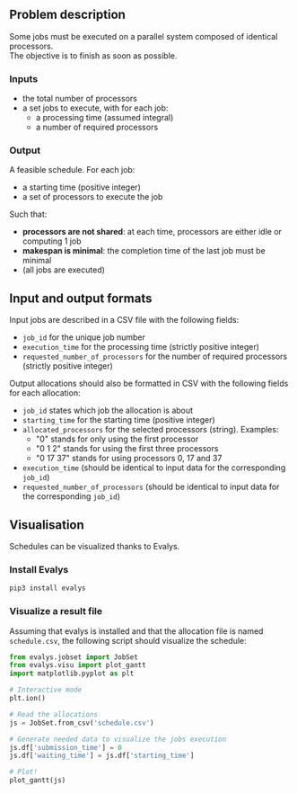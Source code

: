 ## Problem description

Some jobs must be executed on a parallel system composed of identical processors.  
The objective is to finish as soon as possible.

### Inputs
- the total number of processors
- a set jobs to execute, with for each job:
  - a processing time (assumed integral)
  - a number of required processors

### Output
A feasible schedule. For each job:
- a starting time (positive integer)
- a set of processors to execute the job

Such that:
- **processors are not shared**: at each time, processors are either idle or computing 1 job
- **makespan is minimal**: the completion time of the last job must be minimal
- (all jobs are executed)

## Input and output formats

Input jobs are described in a CSV file with the following fields:
- ``job_id`` for the unique job number
- ``execution_time`` for the processing time (strictly positive integer)
- ``requested_number_of_processors`` for the number of required processors (strictly positive integer)

Output allocations should also be formatted in CSV with the following fields for each allocation:
- ``job_id`` states which job the allocation is about
- ``starting_time`` for the starting time (positive integer)
- ``allocated_processors`` for the selected processors (string). Examples:
  - "0" stands for only using the first processor
  - "0 1 2" stands for using the first three processors
  - "0 17 37" stands for using processors 0, 17 and 37
- ``execution_time`` (should be identical to input data for the corresponding ``job_id``)
- ``requested_number_of_processors`` (should be identical to input data for the corresponding ``job_id``)

## Visualisation
Schedules can be visualized thanks to Evalys.

### Install Evalys
``` bash
pip3 install evalys
```

### Visualize a result file
Assuming that evalys is installed and that the allocation file is named
``schedule.csv``, the following script should visualize the schedule:

``` python
from evalys.jobset import JobSet
from evalys.visu import plot_gantt
import matplotlib.pyplot as plt

# Interactive mode
plt.ion()

# Read the allocations
js = JobSet.from_csv('schedule.csv')

# Generate needed data to visualize the jobs execution
js.df['submission_time'] = 0
js.df['waiting_time'] = js.df['starting_time']

# Plot!
plot_gantt(js)
```
